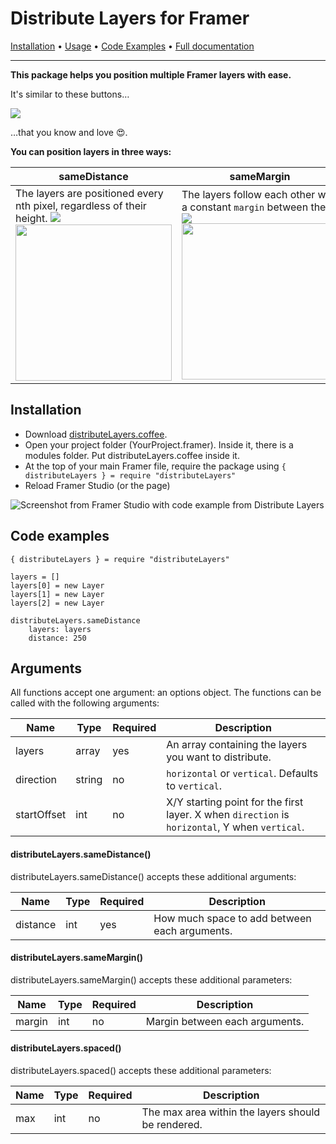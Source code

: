 # Distribute Layers for Framer
[Installation](https://#) &bullet; [Usage](https://#) &bullet; [Code Examples](https://#) &bullet; [Full documentation](https://#)
*******

**This package helps you position multiple Framer layers with ease.**

It's similar to these buttons…

![](https://cloud.githubusercontent.com/assets/875708/15651127/dc96b49c-267d-11e6-986d-199d9ba80003.png) 

…that you know and love 😍.

**You can position layers in three ways:**

sameDistance | sameMargin | spaced
---|---|---
The layers are positioned every nth pixel, regardless of their height. <img src="http://placehold.it/250x10/ffffff/ffffff"><img src="https://cloud.githubusercontent.com/assets/875708/15650429/c6f44cda-2678-11e6-8da0-dca69880a7d4.gif" width="250">| The layers follow each other with a constant ```margin``` between them. <img src="http://placehold.it/250x10/ffffff/ffffff"><img src="https://cloud.githubusercontent.com/assets/875708/15650431/c71e34fa-2678-11e6-8a2a-52b03d965d82.gif" width="250"> | The layers fill upp the space. The spacing between them is equal. <img src="http://placehold.it/250x10/ffffff/ffffff"><img src="https://cloud.githubusercontent.com/assets/875708/15650430/c70e0b3e-2678-11e6-8a6e-5a7dd9f4a4fd.gif" width="250">

## Installation
- Download [distributeLayers.coffee](https://raw.githubusercontent.com/martenbjork/distribute-layers/master/distributeLayers.coffee).
- Open your project folder (YourProject.framer). Inside it, there is a modules folder. Put distributeLayers.coffee inside it.
- At the top of your main Framer file, require the package using ```{ distributeLayers } = require "distributeLayers"```
- Reload Framer Studio (or the page)

![Screenshot from Framer Studio with code example from Distribute Layers](https://cloud.githubusercontent.com/assets/875708/15653125/46039b36-268b-11e6-98d4-18a71cf65246.jpg)

## Code examples

```
{ distributeLayers } = require "distributeLayers"

layers = []
layers[0] = new Layer
layers[1] = new Layer
layers[2] = new Layer

distributeLayers.sameDistance
	layers: layers
	distance: 250
```

## Arguments
All functions accept one argument: an options object. The functions can be called with the following arguments:

Name | Type | Required | Description
---|---|---|---
layers | array | yes | An array containing the layers you want to distribute.
direction | string | no | ```horizontal``` or ```vertical```. Defaults to ```vertical```.
startOffset | int | no | X/Y starting point for the first layer. X when ```direction``` is ```horizontal```, Y when ```vertical```.

#### distributeLayers.sameDistance()
distributeLayers.sameDistance() accepts these additional arguments:

Name | Type | Required | Description
---|---|---|---
distance | int | yes | How much space to add between each arguments.

#### distributeLayers.sameMargin()
distributeLayers.sameMargin() accepts these additional parameters:

Name | Type | Required | Description
---|---|---|---
margin | int | no | Margin between each arguments.

#### distributeLayers.spaced()
distributeLayers.spaced() accepts these additional parameters:

Name | Type | Required | Description
---|---|---|---
max | int | no | The max area within the layers should be rendered.

